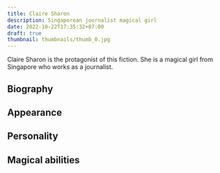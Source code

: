 ```yaml
---
title: Claire Sharon
description: Singaporean journalist magical girl
date: 2022-10-22T17:35:32+07:00
draft: true
thumbnail: thumbnails/thumb_0.jpg
---
```

Claire Sharon is the protagonist of this fiction. She is a magical girl from Singapore who works as a journalist.

## Biography

## Appearance

## Personality

## Magical abilities

